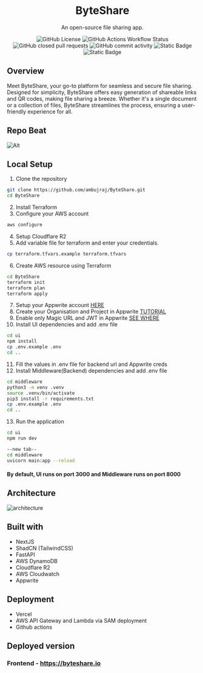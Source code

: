 
<h1 align="center">ByteShare</h1>

<p align="center">
    An open-source file sharing app.
</p>
<p align="center">
    <img alt="GitHub License" src="https://img.shields.io/github/license/ambujraj/ByteShare">
    <img alt="GitHub Actions Workflow Status" src="https://img.shields.io/github/actions/workflow/status/ambujraj/byteShare/deploy-backend.yaml">
    <img alt="GitHub closed pull requests" src="https://img.shields.io/github/issues-pr-closed/ambujraj/ByteShare">
    <img alt="GitHub commit activity" src="https://img.shields.io/github/commit-activity/t/ambujraj/ByteShare">
    <img alt="Static Badge" src="https://img.shields.io/badge/Pricing-Free-green">
    <img alt="Static Badge" src="https://img.shields.io/badge/Join_Us-Contribute-red">
</p>


## Overview
Meet ByteShare, your go-to platform for seamless and secure file sharing. Designed for simplicity, ByteShare offers easy generation of shareable links and QR codes, making file sharing a breeze. Whether it's a single document or a collection of files, ByteShare streamlines the process, ensuring a user-friendly experience for all.

## Repo Beat
![Alt](https://repobeats.axiom.co/api/embed/2e1732e935eda7db6a2af19f0ac29b6f6aa6fc88.svg "Repobeats analytics image")
  
## Local Setup
1. Clone the repository
```bash
git clone https://github.com/ambujraj/ByteShare.git
cd ByteShare
```
2. Install Terraform
3. Configure your AWS account
```bash
aws configure
```
4. Setup Cloudflare R2
5. Add variable file for terraform and enter your credentials.
```bash
cp terraform.tfvars.example terraform.tfvars
```
6. Create AWS resource using Terraform
```bash
cd ByteShare
terraform init
terraform plan
terraform apply
```
7. Setup your Appwrite account [HERE](https://appwrite.io/)
8. Create your Organisation and Project in Appwrite [TUTORIAL](https://youtu.be/pk92hS_d_ns?t=11&si=emSqp8Mdra_iF-dc)
9. Enable only Magic URL and JWT in Appwrite [SEE WHERE](https://github.com/ambujraj/ByteShare/assets/29935993/7a023290-01ca-43ff-b3a2-0962433ccb75)
10. Install UI dependencies and add .env file
```bash
cd ui
npm install
cp .env.example .env
cd ..
```
11. Fill the values in .env file for backend url and Appwrite creds
12.  Install Middleware(Backend) dependencies and add .env file
```bash
cd middleware
python3 -m venv .venv
source .venv/bin/activate
pip3 install -r requirements.txt
cp .env.example .env
cd ..
```
13.   Run the application
```bash
cd ui
npm run dev

--new tab--
cd middleware
uvicorn main:app --reload
```

#### By default, UI runs on port **3000** and Middleware runs on port **8000**

## Architecture
![architecture](https://github.com/ambujraj/ByteShare/assets/29935993/cc41b0e0-4ab4-4f56-b7be-013ae9f14018)


## Built with
- NextJS
- ShadCN (TailwindCSS)
- FastAPI
- AWS DynamoDB
- Cloudflare R2
- AWS Cloudwatch
- Appwrite

## Deployment
- Vercel
- AWS API Gateway and Lambda via SAM deployment
- Github actions

## Deployed version
### Frontend - https://byteshare.io
